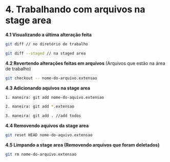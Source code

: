 # 4. Trabalhando com arquivos na stage area

**4.1 Visualizando a última alteração feita**
```bash
git diff // no diretório de trabalho

git diff --staged // na staged area
```
**4.2 Revertendo alterações feitas em arquivos** (Arquivos que estão na área de trabalho)
```bash
git checkout -- nome-do-arquivo.extensao
```
**4.3 Adicionando aquivos na stage area**
```bash
1. maneira: git add nome-do-aquivo.extensao

2. maneira: git add *.extensao

3. maneira: git add . //add todos
```
**4.4 Removendo aquivos da stage area**
```bash
git reset HEAD nome-do-aquivo.extensao
```
**4.5 Limpando a stage area (Removendo arquivos que foram deletados)**
```bash
git rm nome-do-arquivo.extensao
```
